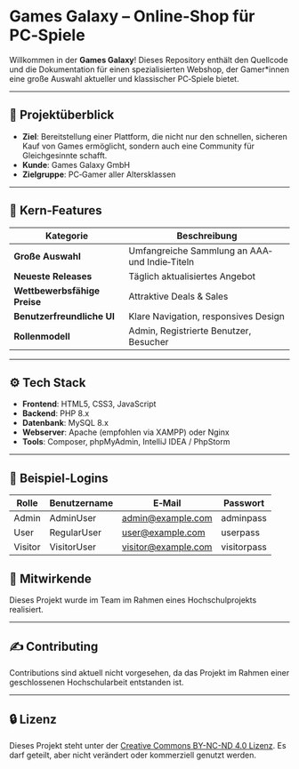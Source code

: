 # Games Galaxy – Online‑Shop für PC‑Spiele

Willkommen in der **Games Galaxy**! Dieses Repository enthält den Quellcode und die Dokumentation für einen spezialisierten Webshop, der Gamer\*innen eine große Auswahl aktueller und klassischer PC‑Spiele bietet.

---

## 📍 Projektüberblick

- **Ziel**: Bereitstellung einer Plattform, die nicht nur den schnellen, sicheren Kauf von Games ermöglicht, sondern auch eine Community für Gleichgesinnte schafft.
- **Kunde**: Games Galaxy GmbH
- **Zielgruppe**: PC‑Gamer aller Altersklassen

---

## 🚀 Kern‑Features

| Kategorie                    | Beschreibung                                   |
| ---------------------------- | ---------------------------------------------- |
| **Große Auswahl**            | Umfangreiche Sammlung an AAA‑ und Indie‑Titeln |
| **Neueste Releases**         | Täglich aktualisiertes Angebot                 |
| **Wettbewerbsfähige Preise** | Attraktive Deals & Sales                       |
| **Benutzerfreundliche UI**   | Klare Navigation, responsives Design           |
| **Rollenmodell**             | Admin, Registrierte Benutzer, Besucher         |

---

## ⚙️ Tech Stack

- **Frontend**: HTML5, CSS3, JavaScript
- **Backend**: PHP 8.x
- **Datenbank**: MySQL 8.x
- **Webserver**: Apache (empfohlen via XAMPP) oder Nginx
- **Tools**: Composer, phpMyAdmin, IntelliJ IDEA / PhpStorm

---

## 🔐 Beispiel‑Logins

| Rolle   | Benutzername | E‑Mail                                             | Passwort    |
| ------- | ------------ | -------------------------------------------------- | ----------- |
| Admin   | AdminUser    | [admin@example.com](mailto\:admin@example.com)     | adminpass   |
| User    | RegularUser  | [user@example.com](mailto\:user@example.com)       | userpass    |
| Visitor | VisitorUser  | [visitor@example.com](mailto\:visitor@example.com) | visitorpass |



## 💪 Mitwirkende

Dieses Projekt wurde im Team im Rahmen eines Hochschulprojekts realisiert.

---

## ✍️ Contributing

Contributions sind aktuell nicht vorgesehen, da das Projekt im Rahmen einer geschlossenen Hochschularbeit entstanden ist.

---

## 🔒 Lizenz

Dieses Projekt steht unter der [Creative Commons BY-NC-ND 4.0 Lizenz](https://creativecommons.org/licenses/by-nc-nd/4.0/deed.de). Es darf geteilt, aber nicht verändert oder kommerziell genutzt werden.

